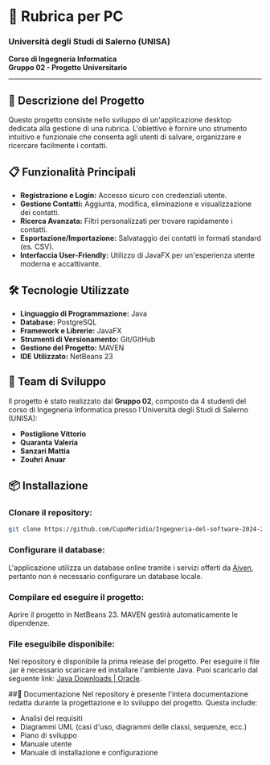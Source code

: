 # 📒 Rubrica per PC  
### Università degli Studi di Salerno (UNISA)  
**Corso di Ingegneria Informatica**  
**Gruppo 02 - Progetto Universitario**  

---

## 🚀 Descrizione del Progetto  
Questo progetto consiste nello sviluppo di un'applicazione desktop dedicata alla gestione di una rubrica. L'obiettivo è fornire uno strumento intuitivo e funzionale che consenta agli utenti di salvare, organizzare e ricercare facilmente i contatti.  

## 📋 Funzionalità Principali  
- **Registrazione e Login:** Accesso sicuro con credenziali utente.  
- **Gestione Contatti:** Aggiunta, modifica, eliminazione e visualizzazione dei contatti.  
- **Ricerca Avanzata:** Filtri personalizzati per trovare rapidamente i contatti.  
- **Esportazione/Importazione:** Salvataggio dei contatti in formati standard (es. CSV).  
- **Interfaccia User-Friendly:** Utilizzo di JavaFX per un'esperienza utente moderna e accattivante.  

## 🛠️ Tecnologie Utilizzate  
- **Linguaggio di Programmazione:** Java  
- **Database:** PostgreSQL  
- **Framework e Librerie:** JavaFX  
- **Strumenti di Versionamento:** Git/GitHub  
- **Gestione del Progetto:** MAVEN  
- **IDE Utilizzato:** NetBeans 23  

## 👥 Team di Sviluppo  
Il progetto è stato realizzato dal **Gruppo 02**, composto da 4 studenti del corso di Ingegneria Informatica presso l'Università degli Studi di Salerno (UNISA):  

- **Postiglione Vittorio**  
- **Quaranta Valeria**  
- **Sanzari Mattia**  
- **Zouhri Anuar**  

## 📦 Installazione  

### **Clonare il repository:**  
```bash  
git clone https://github.com/CupoMeridio/Ingegneria-del-software-2024-2025.git  
```  

### **Configurare il database:**  
L'applicazione utilizza un database online tramite i servizi offerti da [Aiven](https://aiven.io), pertanto non è necessario configurare un database locale.  

### **Compilare ed eseguire il progetto:**  
Aprire il progetto in NetBeans 23. MAVEN gestirà automaticamente le dipendenze.  

### **File eseguibile disponibile:**  
Nel repository è disponibile la prima release del progetto. Per eseguire il file .jar è necessario scaricare ed installare l'ambiente Java. Puoi scaricarlo dal seguente link: [Java Downloads | Oracle](https://www.oracle.com/java/technologies/javase-downloads.html).  

##📄 Documentazione
Nel repository è presente l'intera documentazione redatta durante la progettazione e lo sviluppo del progetto. Questa include:

- Analisi dei requisiti
- Diagrammi UML (casi d'uso, diagrammi delle classi, sequenze, ecc.)
- Piano di sviluppo
- Manuale utente
- Manuale di installazione e configurazione
